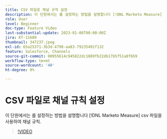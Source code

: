 ```yaml
---
title: CSV 파일로 채널 규칙 설정
description: 이 단원에서는 를 설정하는 방법을 설명합니다 [!DNL Marketo Measure] csv 파일을 사용하여 채널 규칙.
role: User
level: Beginner
doc-type: Feature Video
last-substantial-update: 2023-01-06T00:00:00Z
jira: KT-11689
thumbnail: 347237.jpeg
exl-id: 65a25371-3b3d-4798-aa83-79235491f132
feature: Salesforce, Channels
source-git-commit: 00955614c945822dc1889fb22db17b5f51a8f659
workflow-type: tm+mt
source-wordcount: '40'
ht-degree: 0%

---
```


# CSV 파일로 채널 규칙 설정

이 단원에서는 를 설정하는 방법을 설명합니다 [!DNL Marketo Measure] csv 파일을 사용하여 채널 규칙.

>[!VIDEO](https://video.tv.adobe.com/v/347237/?quality=12&learn=on)
